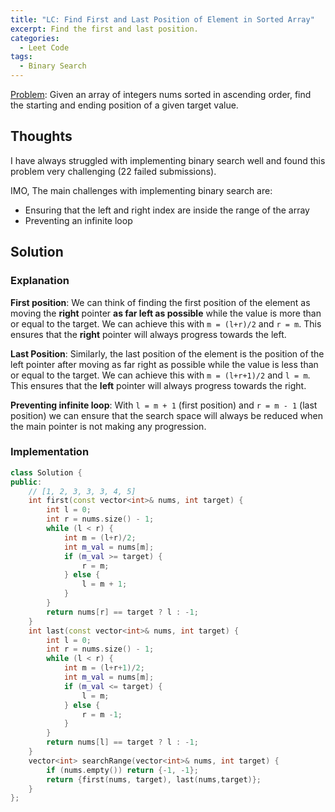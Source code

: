 ```yaml
---
title: "LC: Find First and Last Position of Element in Sorted Array"
excerpt: Find the first and last position.
categories:
  - Leet Code
tags:
  - Binary Search 
---
```


[Problem](https://leetcode.com/problems/find-first-and-last-position-of-element-in-sorted-array/): 
Given an array of integers nums sorted in ascending order, find the starting and 
ending position of a given target value.

## Thoughts

I have always struggled with implementing binary search well and found this problem
very challenging (22 failed submissions).

IMO, The main challenges with implementing binary search are:
* Ensuring that the left and right index are inside the range of the array
* Preventing an infinite loop

## Solution

### Explanation

**First position**: We can think of finding the first position of the element as moving the **right**
pointer **as far left as possible** while the value is more than or equal to the target.
We can achieve this with `m = (l+r)/2` and `r = m`. This ensures that the **right**
pointer will always progress towards the left.

**Last Position**: Similarly, the last position of the element is the position of the left pointer
after moving as far right as possible while the value is less than or equal to the
target. We can achieve this with `m = (l+r+1)/2` and `l = m`. This ensures that
the **left** pointer will always progress towards the right.

**Preventing infinite loop**: With `l = m + 1` (first position) and `r = m - 1` (last position) we can
ensure that the search space will always be reduced when the main pointer is not making any progression.


### Implementation

```cpp
class Solution {
public:
    // [1, 2, 3, 3, 3, 4, 5]
    int first(const vector<int>& nums, int target) {
        int l = 0;
        int r = nums.size() - 1;
        while (l < r) {
            int m = (l+r)/2;
            int m_val = nums[m];
            if (m_val >= target) {
                r = m;
            } else {
                l = m + 1;
            }
        }
        return nums[r] == target ? l : -1;
    }
    int last(const vector<int>& nums, int target) {
        int l = 0;
        int r = nums.size() - 1;
        while (l < r) {
            int m = (l+r+1)/2;
            int m_val = nums[m];
            if (m_val <= target) {
                l = m;
            } else {
                r = m -1;
            }
        }
        return nums[l] == target ? l : -1;
    }
    vector<int> searchRange(vector<int>& nums, int target) {
        if (nums.empty()) return {-1, -1};
        return {first(nums, target), last(nums,target)};
    }
};
```
